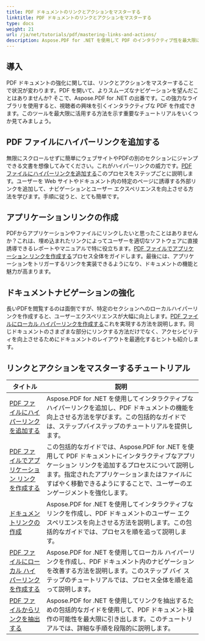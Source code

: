 ```yaml
---
title: PDF ドキュメントのリンクとアクションをマスターする
linktitle: PDF ドキュメントのリンクとアクションをマスターする
type: docs
weight: 21
url: /ja/net/tutorials/pdf/mastering-links-and-actions/
description: Aspose.PDF for .NET を使用して PDF のインタラクティブ性を最大限に高めます。ステップバイステップのチュートリアルで、ハイパーリンクを追加してナビゲーションを強化する方法を学びます。
---
```

## 導入

PDF ドキュメントの強化に関しては、リンクとアクションをマスターすることで状況が変わります。PDF を開いて、よりスムーズなナビゲーションを望んだことはありませんか? そこで、Aspose.PDF for .NET の出番です。この強力なライブラリを使用すると、視聴者の興味を引くインタラクティブな PDF を作成できます。このツールを最大限に活用する方法を示す重要なチュートリアルをいくつか見てみましょう。

## PDF ファイルにハイパーリンクを追加する
無限にスクロールせずに簡単にウェブサイトやPDFの別のセクションにジャンプできる文書を想像してみてください。これがハイパーリンクの威力です。[PDF ファイルにハイパーリンクを追加する](./adding-hyperlink/)このプロセスをステップごとに説明します。ユーザーを Web サイトやドキュメント内の特定のページに誘導する外部リンクを追加して、ナビゲーションとユーザー エクスペリエンスを向上させる方法を学びます。手順に従うと、とても簡単です。

## アプリケーションリンクの作成
PDFからアプリケーションやファイルにリンクしたいと思ったことはありませんか？これは、埋め込まれたリンクによってユーザーを適切なソフトウェアに直接誘導できるレポートやマニュアルで特に役立ちます。[PDF ファイルでアプリケーション リンクを作成する](./creating-application-link/)プロセス全体をガイドします。最後には、アプリケーションをトリガーするリンクを実装できるようになり、ドキュメントの機能と魅力が高まります。

## ドキュメントナビゲーションの強化
長いPDFを閲覧するのは面倒ですが、特定のセクションへのローカルハイパーリンクを作成すると、ユーザーエクスペリエンスが大幅に向上します。[PDF ファイルにローカル ハイパーリンクを作成する](./creating-local-hyperlink/)これを実現する方法を説明します。同じドキュメントのさまざまな部分にリンクする方法だけでなく、アクセシビリティを向上させるためにドキュメントのレイアウトを最適化するヒントも紹介します。

## リンクとアクションをマスターするチュートリアル
| タイトル | 説明 |
| --- | --- | 
| [PDF ファイルにハイパーリンクを追加する](./adding-hyperlink/) | Aspose.PDF for .NET を使用してインタラクティブなハイパーリンクを追加し、PDF ドキュメントの機能を向上させる方法を学びます。この包括的なガイドでは、ステップバイステップのチュートリアルを提供します。 |  
| [PDF ファイルでアプリケーション リンクを作成する](./creating-application-link/) | この包括的なガイドでは、Aspose.PDF for .NET を使用して PDF ドキュメントにインタラクティブなアプリケーション リンクを追加するプロセスについて説明します。指定されたアプリケーションまたはファイルにすばやく移動できるようにすることで、ユーザーのエンゲージメントを強化します。 |  
| [ドキュメントリンクの作成](./creating-document-link/) | Aspose.PDF for .NET を使用してインタラクティブなリンクを作成し、PDF ドキュメントのユーザー エクスペリエンスを向上させる方法を説明します。この包括的なガイドでは、プロセスを順を追って説明します。 |  
| [PDF ファイルにローカル ハイパーリンクを作成する](./creating-local-hyperlink/) | Aspose.PDF for .NET を使用してローカル ハイパーリンクを作成し、PDF ドキュメント内のナビゲーションを改善する方法を説明します。このステップ バイ ステップのチュートリアルでは、プロセス全体を順を追って説明します。 |  
| [PDF ファイルからリンクを抽出する](./extract-links-from-pdf-file/) | Aspose.PDF for .NET を使用してリンクを抽出するための包括的なガイドを使用して、PDF ドキュメント操作の可能性を最大限に引き出します。このチュートリアルでは、詳細な手順を段階的に説明します。 |  
